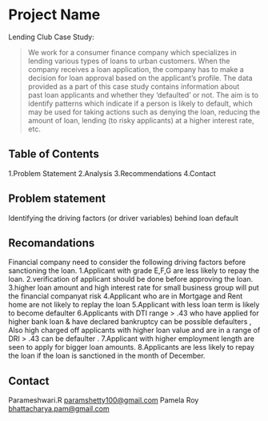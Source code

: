 # Project Name
Lending Club Case Study:
>We work for a consumer finance company which specializes in lending various types of loans to urban customers. 
When the company receives a loan application, the company has to make a decision for loan approval based on the applicant’s profile. The data provided as a part of this case study contains information about past loan applicants and whether they ‘defaulted’ or not. The aim is to identify patterns which indicate if a person is likely to default, which may be used for taking actions such as denying the loan, reducing the amount of loan, lending (to risky applicants) at a higher interest rate, etc.

## Table of Contents
1.Problem Statement
2.Analysis
3.Recommendations
4.Contact

## Problem statement
Identifying the driving factors (or driver variables) behind loan default

<!-- You can include any other section that is pertinent to your problem -->

## Recomandations
Financial company need to consider the following driving factors before sanctioning the loan.
1.Applicant with grade E,F,G are less likely to repay the loan.
2.verification of applicant should be done before approving the loan.
3.higher loan amount and high interest rate for small business group will put the financial companyat risk
4.Applicant who are in Mortgage and Rent home are not likely to replay the loan
5.Applicant with less loan term is likely to become defaulter
6.Applicants with DTI range > .43 who have applied for higher bank loan & have declared bankruptcy can be possible defaulters , 
Also high charged off applicants with higher loan value and are in a range of DRI > .43 can be defaulter .
7.Applicant with higher employment length are seen to apply for bigger loan amounts.
8.Applicants are less likely to repay the loan if the loan is sanctioned in the month of December.
<!-- You don't have to answer all the questions - just the ones relevant to your project. -->


## Contact
Parameshwari.R 
paramshetty100@gmail.com
Pamela Roy 
bhattacharya.pam@gmail.com


<!-- Optional -->
<!-- ## License -->
<!-- This project is open source and available under the [... License](). -->

<!-- You don't have to include all sections - just the one's relevant to your project -->